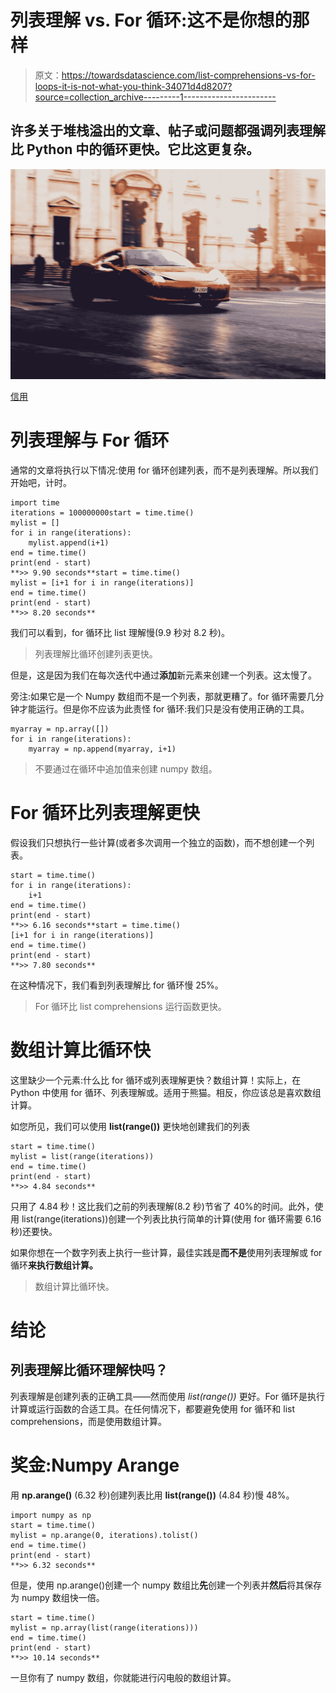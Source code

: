 # 列表理解 vs. For 循环:这不是你想的那样

> 原文：<https://towardsdatascience.com/list-comprehensions-vs-for-loops-it-is-not-what-you-think-34071d4d8207?source=collection_archive---------1----------------------->

## 许多关于堆栈溢出的文章、帖子或问题都强调列表理解比 Python 中的循环更快。它比这更复杂。

![](img/5bda92b81963d8ef47fbf31682bad611.png)

[信用](https://www.piqsels.com/en/public-domain-photo-oegux)

# 列表理解与 For 循环

通常的文章将执行以下情况:使用 for 循环创建列表，而不是列表理解。所以我们开始吧，计时。

```
import time
iterations = 100000000start = time.time()
mylist = []
for i in range(iterations):
    mylist.append(i+1)
end = time.time()
print(end - start)
**>> 9.90 seconds**start = time.time()
mylist = [i+1 for i in range(iterations)]
end = time.time()
print(end - start)
**>> 8.20 seconds**
```

我们可以看到，for 循环比 list 理解慢(9.9 秒对 8.2 秒)。

> 列表理解比循环创建列表更快。

但是，这是因为我们在每次迭代中通过**添加**新元素来创建一个列表。这太慢了。

旁注:如果它是一个 Numpy 数组而不是一个列表，那就更糟了。for 循环需要几分钟才能运行。但是你不应该为此责怪 for 循环:我们只是没有使用正确的工具。

```
myarray = np.array([])
for i in range(iterations):
    myarray = np.append(myarray, i+1)
```

> 不要通过在循环中追加值来创建 numpy 数组。

# For 循环比列表理解更快

假设我们只想执行一些计算(或者多次调用一个独立的函数)，而不想创建一个列表。

```
start = time.time()
for i in range(iterations):
    i+1
end = time.time()
print(end - start)
**>> 6.16 seconds**start = time.time()
[i+1 for i in range(iterations)]
end = time.time()
print(end - start)
**>> 7.80 seconds**
```

在这种情况下，我们看到列表理解比 for 循环慢 25%。

> For 循环比 list comprehensions 运行函数更快。

# 数组计算比循环快

这里缺少一个元素:什么比 for 循环或列表理解更快？数组计算！实际上，在 Python 中使用 for 循环、列表理解或。适用于熊猫。相反，你应该总是喜欢数组计算。

如您所见，我们可以使用 **list(range())** 更快地创建我们的列表

```
start = time.time()
mylist = list(range(iterations))
end = time.time()
print(end - start)
**>> 4.84 seconds**
```

只用了 4.84 秒！这比我们之前的列表理解(8.2 秒)节省了 40%的时间。此外，使用 list(range(iterations))创建一个列表比执行简单的计算(使用 for 循环需要 6.16 秒)还要快。

如果你想在一个数字列表上执行一些计算，最佳实践是**而不是**使用列表理解或 for 循环**来执行数组计算。**

> 数组计算比循环快。

# 结论

## 列表理解比循环理解快吗？

列表理解是创建列表的正确工具——然而使用 *list(range())* 更好。For 循环是执行计算或运行函数的合适工具。在任何情况下，都要避免使用 for 循环和 list comprehensions，而是使用数组计算。

# 奖金:Numpy Arange

用 **np.arange()** (6.32 秒)创建列表比用 **list(range())** (4.84 秒)慢 48%。

```
import numpy as np
start = time.time()
mylist = np.arange(0, iterations).tolist()
end = time.time()
print(end - start)
**>> 6.32 seconds**
```

但是，使用 np.arange()创建一个 numpy 数组比**先**创建一个列表并**然后**将其保存为 numpy 数组快一倍。

```
start = time.time()
mylist = np.array(list(range(iterations)))
end = time.time()
print(end - start)
**>> 10.14 seconds**
```

一旦你有了 numpy 数组，你就能进行闪电般的数组计算。